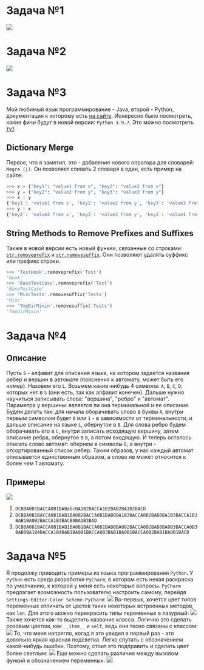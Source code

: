 # Задача №1
![](01.jpg)
# Задача №2
![](02.jpg)
# Задача №3
Мой любимый язык программирование - Java, второй - Python, документация к которому есть [на сайте](https://docs.python.org/).
Иснересно было посмотреть, какие фичи будут в новой версии: `Python 3.9.7`. Это можно посмотреть [тут](https://docs.python.org/3/whatsnew/3.9.html).
## Dictionary Merge
Первое, что я заметил, это - добвление нового опратора для словарей: `Megre (|)`. Он позволяет сливать 2 словаря в один, есть пример на сайте:
```python
>>> x = {"key1": "value1 from x", "key2": "value2 from x"}
>>> y = {"key2": "value2 from y", "key3": "value3 from y"}
>>> x | y
{'key1': 'value1 from x', 'key2': 'value2 from y', 'key3': 'value3 from y'}
>>> y | x
{'key2': 'value2 from x', 'key3': 'value3 from y', 'key1': 'value1 from x'}
```
## String Methods to Remove Prefixes and Suffixes
Также в новой версии есть новый функии, связанные со строками: [`str.removeprefix`](https://docs.python.org/3/library/stdtypes.html#str.removeprefix) и [`str.removesuffix`](https://docs.python.org/3/library/stdtypes.html#str.removesuffix). Они позволяют удалять суффикс или префикс строки.
```python
>>> 'TestHook'.removeprefix('Test')
'Hook'
>>> 'BaseTestCase'.removeprefix('Test')
'BaseTestCase'
>>> 'MiscTests'.removesuffix('Tests')
'Misc'
>>> 'TmpDirMixin'.removesuffix('Tests')
'TmpDirMixin'
```
# Задача №4
## Описание
Пусть `S` - алфавит для описания языка, на котором задается названия ребер и вершин в автомате (пояснения к автомату, может быть его номер). Назовем его `L`. Возьмем какие-нибудь 4 символа: `A`, `B`, `C`, `D`; которых нет в `S` (они есть, так как алфавит конечен). 
Дальше нужно научиться записывать слова: "вершинa", "ребро" и "автомат".
Параметра у вершины: является ли она терминальной и ее описание. Будем делать так: для начала оборачивать слово в буквы `A`, внутри первым символом будет `0` или `1` - в зависимости от терминальности, и дальше описание на языке `L`, обернутое в `B`.
Для слова ребро будем оборачивать его в `C`, внутри записать исходящую вершину, затем описание ребра, обернутое в `B`, а потом входящую.
И теперь осталось описать слово автомат: обернем в символы `D`, а внутри - отсортированный список ребер.
Таким образов, у нас каждый автомат описывается единственным образом, а слово не может относится к более чем 1 автомату.
## Примеры
![](08.jpg)
1) `DCBBA0B1BACCA0B1BABabcBA1B2BACCA1B2BAB2BA1B2BACD`
2) `DCBBA0B1BACCA0B1BAB1BA0B2BACCA0B1BAB0BA1B3BACCA0B2BAB0BA1B3BACCA1B3BAB1BA0B2BACCA1B3BACB0BA1B3BAD`
3) `DCBBA0B1BACCA0B1BAB1BA0B1BACCA0B1BAB0BA0B2BACCA0B2BAB0BA0B3BACCA0B3BAB0BA1B4BACCA1B4BAB1BA0B1BACCA0B3BAB1BA0B1BACCA0B2BAB1BA0B1BACD`
# Задача №5
Я продолжу приводить примеры из языка программирования `Python`. У `Python` есть среда разработки `PyCharm`, в котором есть некая раскраска по умолчанию, к которой у меня есть некоторые вопросы.
`PyCharm` предлагает возможность пользователю настроить самому, перейдя `Settings-Editor-Color Scheme-PyCharm`:
![](03.png)
Во-первых, хочется цвет типов переменных отличать от цветов таких некоторых встроенных методов, как `len`. Для этого можно перекрасить типы переменных в лазурный:
![](04.png)
Также хочется как-то выделить название класса. Логично это сделать розовым цветом, как `__item__` и `self`, ведь они тесно связаны с классом:
![](05.png)
То, что меня напрягло, когад я это увидел в первый раз - это довольно яркая красная подсветка. Легко спутать с обозначением какой-нибудь ошибки. Поэтому, стоит это подправить и сделать цвет более светлым:
![](06.png)
Еще можно сделать различие между вызовом функий и обозначением переменных:
![](07.png)
